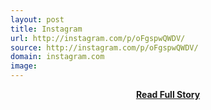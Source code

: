 ```yaml
---
layout: post
title: Instagram
url: http://instagram.com/p/oFgspwQWDV/
source: http://instagram.com/p/oFgspwQWDV/
domain: instagram.com
image: 
---
```


<p></p>
<center><p><a href="http://instagram.com/p/oFgspwQWDV/" style='padding:25px; font-sze:18px; font-weight: bold;'>Read Full Story</a></p></center>
